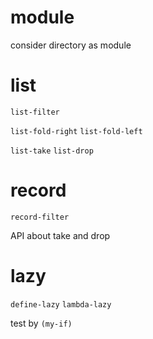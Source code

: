 # module

consider directory as module

# list

`list-filter`

`list-fold-right`
`list-fold-left`

`list-take`
`list-drop`

# record

`record-filter`

API about take and drop

# lazy

`define-lazy`
`lambda-lazy`

test by `(my-if)`
